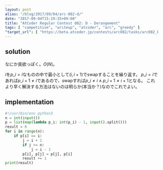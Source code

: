 ```yaml
---
layout: post
alias: "/blog/2017/09/04/arc-082-d/"
date: "2017-09-04T15:19:35+09:00"
title: "AtCoder Regular Contest 082: D - Derangement"
tags: [ "competitive", "writeup", "atcoder", "arc", "greedy" ]
"target_url": [ "https://beta.atcoder.jp/contests/arc082/tasks/arc082_b" ]
---
```


## solution

なにか貪欲っぽく。$O(N)$。

$i$を$p\_i = i$なものの中で最小として$(i, i+1)$でswapすることを繰り返す。
$p\_i = i$であれば$p\_{i+1} \ne i$であるので、swapすれば$p\_i \ne i \land p\_{i+1} \ne i+1$となる。
これより早く解決する方法はないのは明らか(本当か？)なのでこれでよい。

## implementation

``` python
#!/usr/bin/env python3
n = int(input())
p = list(map(lambda p_i: int(p_i) - 1, input().split()))
result = 0
for i in range(n):
    if p[i] == i:
        j = i + 1
        if j >= n:
            j = i - 1
        p[i], p[j] = p[j], p[i]
        result += 1
print(result)
```
